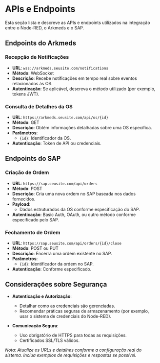 # APIs e Endpoints

Esta seção lista e descreve as APIs e endpoints utilizados na integração entre o Node-RED, o Arkmeds e o SAP.

## Endpoints do Arkmeds

### Recepção de Notificações

- **URL**: `wss://arkmeds.seusite.com/notifications`
- **Método**: WebSocket
- **Descrição**: Recebe notificações em tempo real sobre eventos relacionados às OS.
- **Autenticação**: Se aplicável, descreva o método utilizado (por exemplo, tokens JWT).

### Consulta de Detalhes da OS

- **URL**: `https://arkmeds.seusite.com/api/os/{id}`
- **Método**: GET
- **Descrição**: Obtém informações detalhadas sobre uma OS específica.
- **Parâmetros**:
  - `{id}`: Identificador da OS.
- **Autenticação**: Token de API ou credenciais.

## Endpoints do SAP

### Criação de Ordem

- **URL**: `https://sap.seusite.com/api/orders`
- **Método**: POST
- **Descrição**: Cria uma nova ordem no SAP baseada nos dados fornecidos.
- **Payload**:
  - Dados estruturados da OS conforme especificação do SAP.
- **Autenticação**: Basic Auth, OAuth, ou outro método conforme especificado pelo SAP.

### Fechamento de Ordem

- **URL**: `https://sap.seusite.com/api/orders/{id}/close`
- **Método**: POST ou PUT
- **Descrição**: Encerra uma ordem existente no SAP.
- **Parâmetros**:
  - `{id}`: Identificador da ordem no SAP.
- **Autenticação**: Conforme especificado.

## Considerações sobre Segurança

- **Autenticação e Autorização**:
  - Detalhar como as credenciais são gerenciadas.
  - Recomendar práticas seguras de armazenamento (por exemplo, usar o sistema de credenciais do Node-RED).

- **Comunicação Segura**:
  - Uso obrigatório de HTTPS para todas as requisições.
  - Certificados SSL/TLS válidos.

*Nota: Atualize os URLs e detalhes conforme a configuração real do sistema. Inclua exemplos de requisições e respostas se possível.*

